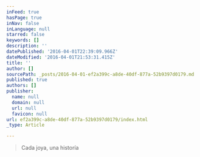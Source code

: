 ```yaml
---
inFeed: true
hasPage: true
inNav: false
inLanguage: null
starred: false
keywords: []
description: ''
datePublished: '2016-04-01T22:39:09.966Z'
dateModified: '2016-04-01T21:53:31.415Z'
title: ''
author: []
sourcePath: _posts/2016-04-01-ef2a399c-a8de-40df-877a-52b9397d0179.md
published: true
authors: []
publisher:
  name: null
  domain: null
  url: null
  favicon: null
url: ef2a399c-a8de-40df-877a-52b9397d0179/index.html
_type: Article

---
```

> Cada joya, una historía